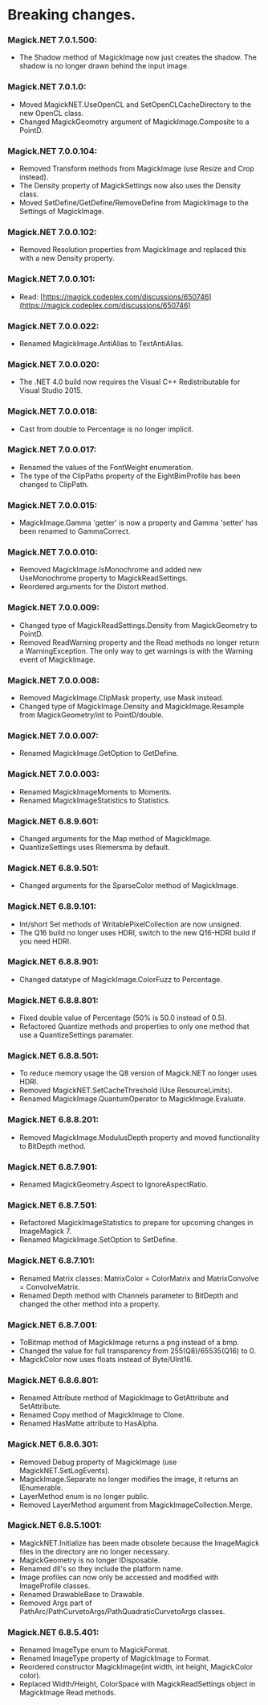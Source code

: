 # Breaking changes.

### Magick.NET 7.0.1.500:
 - The Shadow method of MagickImage now just creates the shadow. The shadow is no longer drawn behind
   the input image.

### Magick.NET 7.0.1.0:
 - Moved MagickNET.UseOpenCL and SetOpenCLCacheDirectory to the new OpenCL class.
 - Changed MagickGeometry argument of MagickImage.Composite to a PointD.

### Magick.NET 7.0.0.104:
 - Removed Transform methods from MagickImage (use Resize and Crop instead).
 - The Density property of MagickSettings now also uses the Density class.
 - Moved SetDefine/GetDefine/RemoveDefine from MagickImage to the Settings of MagickImage.

### Magick.NET 7.0.0.102:
 - Removed Resolution properties from MagickImage and replaced this with a new Density property.

### Magick.NET 7.0.0.101:
 - Read: [https://magick.codeplex.com/discussions/650746](https://magick.codeplex.com/discussions/650746)

### Magick.NET 7.0.0.022:
  - Renamed MagickImage.AntiAlias to TextAntiAlias.

### Magick.NET 7.0.0.020:
  - The .NET 4.0 build now requires the Visual C++ Redistributable for Visual Studio 2015.

### Magick.NET 7.0.0.018:
  - Cast from double to Percentage is no longer implicit.

### Magick.NET 7.0.0.017:
  - Renamed the values of the FontWeight enumeration.
  - The type of the ClipPaths property of the EightBimProfile has been changed to ClipPath.

### Magick.NET 7.0.0.015:
  - MagickImage.Gamma 'getter' is now a property and Gamma 'setter' has been renamed to GammaCorrect.

### Magick.NET 7.0.0.010:
  - Removed MagickImage.IsMonochrome and added new UseMonochrome property to MagickReadSettings.
  - Reordered arguments for the Distort method.

### Magick.NET 7.0.0.009:
  - Changed type of MagickReadSettings.Density from MagickGeometry to PointD.
  - Removed ReadWarning property and the Read methods no longer return a WarningException. The only way to 
    get warnings is with the Warning event of MagickImage.

### Magick.NET 7.0.0.008:
  - Removed MagickImage.ClipMask property, use Mask instead.
  - Changed type of MagickImage.Density and MagickImage.Resample from MagickGeometry/int to PointD/double.

### Magick.NET 7.0.0.007:
  - Renamed MagickImage.GetOption to GetDefine.

### Magick.NET 7.0.0.003:
  - Renamed MagickImageMoments to Moments.
  - Renamed MagickImageStatistics to Statistics.

### Magick.NET 6.8.9.601:
  - Changed arguments for the Map method of MagickImage.
  - QuantizeSettings uses Riemersma by default.

### Magick.NET 6.8.9.501:
  - Changed arguments for the SparseColor method of MagickImage.

### Magick.NET 6.8.9.101:
  - Int/short Set methods of WritablePixelCollection are now unsigned.
  - The Q16 build no longer uses HDRI, switch to the new Q16-HDRI build if you need HDRI.

### Magick.NET 6.8.8.901:
  - Changed datatype of MagickImage.ColorFuzz to Percentage.

### Magick.NET 6.8.8.801:
  - Fixed double value of Percentage (50% is 50.0 instead of 0.5).
  - Refactored Quantize methods and properties to only one method that use a QuantizeSettings paramater.

### Magick.NET 6.8.8.501:
  - To reduce memory usage the Q8 version of Magick.NET no longer uses HDRI.
  - Removed MagickNET.SetCacheThreshold (Use ResourceLimits).
  - Renamed MagickImage.QuantumOperator to MagickImage.Evaluate.

### Magick.NET 6.8.8.201:
  - Removed MagickImage.ModulusDepth property and moved functionality to BitDepth method.

### Magick.NET 6.8.7.901:
  - Renamed MagickGeometry.Aspect to IgnoreAspectRatio.

### Magick.NET 6.8.7.501:
  - Refactored MagickImageStatistics to prepare for upcoming changes in ImageMagick 7.
  - Renamed MagickImage.SetOption to SetDefine.

### Magick.NET 6.8.7.101:
  - Renamed Matrix classes: MatrixColor = ColorMatrix and MatrixConvolve = ConvolveMatrix.
  - Renamed Depth method with Channels parameter to BitDepth and changed the other method into a property.

### Magick.NET 6.8.7.001:
  - ToBitmap method of MagickImage returns a png instead of a bmp.
  - Changed the value for full transparency from 255(Q8)/65535(Q16) to 0.
  - MagickColor now uses floats instead of Byte/UInt16.

### Magick.NET 6.8.6.801:
  - Renamed Attribute method of MagickImage to GetAttribute and SetAttribute.
  - Renamed Copy method of MagickImage to Clone.
  - Renamed HasMatte attribute to HasAlpha.

### Magick.NET 6.8.6.301:
  - Removed Debug property of MagickImage (use MagickNET.SetLogEvents).
  - MagickImage.Separate no longer modifies the image, it returns an IEnumerable<MagickImage>.
  - LayerMethod enum is no longer public.
  - Removed LayerMethod argument from MagickImageCollection.Merge.

### Magick.NET 6.8.5.1001:
  - MagickNET.Initialize has been made obsolete because the ImageMagick files in the  directory are no longer necessary.
  - MagickGeometry is no longer IDisposable.
  - Renamed dll's so they include the platform name.
  - Image profiles can now only be accessed and modified with ImageProfile classes.
  - Renamed DrawableBase to Drawable.
  - Removed Args part of PathArc/PathCurvetoArgs/PathQuadraticCurvetoArgs classes.

### Magick.NET 6.8.5.401:
  - Renamed ImageType enum to MagickFormat.
  - Renamed ImageType property of MagickImage to Format.
  - Reordered constructor MagickImage(int width, int height, MagickColor color).
  - Replaced Width/Height, ColorSpace with MagickReadSettings object in MagickImage Read methods.
